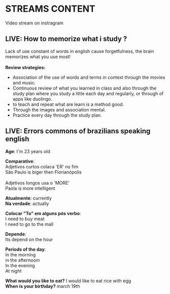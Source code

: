 # STREAMS CONTENT

Video stream on instragram

## LIVE: How to memorize what i study ?

<div>
    <p>
        Lack of use constant of words in english cause forgetfulness, the brain memorizes what you use most!<br><br>
        <strong>Review strategies:</strong><br>
        <ul>
            <li>Association of the use of words and terms in context through the movies and music.</li>
            <li>Continuous review of what you learned in class and also through the study plan where you study a little each day and regularly, or through of apps like duolingo.</li>
            <li>to teach and repeat what are learn is a method good.</li>
            <li>Through the images and association mental.</li>
            <li>Practice every day through the study plan.</li>
        </ul>
    </p>
</div>

## LIVE: Errors commons of brazilians speaking english

<div>
    <p><strong>Age</strong>: I'm 23 years old</p>
    <p>
        <strong>Comparative</strong>:<br>
        Adjetivos curtos colaca 'ER' no fim<br>
        São Paulo is biger then Florianópolis<br><br>
        Adjetivos longos usa o 'MORE'<br>
        Paola is more intelligent
    </p>
    <p>
        <strong>Atualmente</strong>: currently<br>
        <strong>Na verdade</strong>: actually
    </p>
    <p>
        <strong>Colocar "To" em alguns pós verbo</strong>:<br>
        I need to buy meat<br>
        I need to go to the mall
    </p>
    <p>
        <strong>Depende</strong>:<br>
        Its depend on the hour
    </p>
    <p>
        <strong>Periods of the day</strong>: <br>
        In the morning<br>
        in the afternoom <br>
        In the evening <br>
        At night
    </p>
    <p>
        <strong>What would you like to eat?</strong> I would like to eat rice with egg<br>
        <strong>When is your birthday?</strong> march 19th
    </p>
</div>
